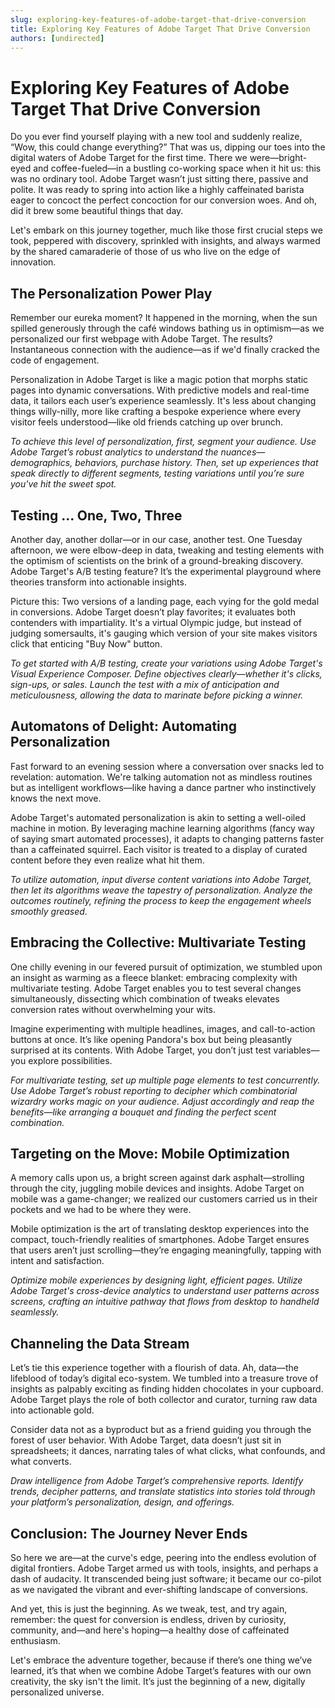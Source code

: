 ```yaml
---
slug: exploring-key-features-of-adobe-target-that-drive-conversion
title: Exploring Key Features of Adobe Target That Drive Conversion
authors: [undirected]
---
```



# Exploring Key Features of Adobe Target That Drive Conversion

Do you ever find yourself playing with a new tool and suddenly realize, “Wow, this could change everything?” That was us, dipping our toes into the digital waters of Adobe Target for the first time. There we were—bright-eyed and coffee-fueled—in a bustling co-working space when it hit us: this was no ordinary tool. Adobe Target wasn’t just sitting there, passive and polite. It was ready to spring into action like a highly caffeinated barista eager to concoct the perfect concoction for our conversion woes. And oh, did it brew some beautiful things that day. 

Let's embark on this journey together, much like those first crucial steps we took, peppered with discovery, sprinkled with insights, and always warmed by the shared camaraderie of those of us who live on the edge of innovation.

## The Personalization Power Play

Remember our eureka moment? It happened in the morning, when the sun spilled generously through the café windows bathing us in optimism—as we personalized our first webpage with Adobe Target. The results? Instantaneous connection with the audience—as if we'd finally cracked the code of engagement.

Personalization in Adobe Target is like a magic potion that morphs static pages into dynamic conversations. With predictive models and real-time data, it tailors each user’s experience seamlessly. It's less about changing things willy-nilly, more like crafting a bespoke experience where every visitor feels understood—like old friends catching up over brunch.

*To achieve this level of personalization, first, segment your audience. Use Adobe Target’s robust analytics to understand the nuances—demographics, behaviors, purchase history. Then, set up experiences that speak directly to different segments, testing variations until you’re sure you've hit the sweet spot.*

## Testing ... One, Two, Three

Another day, another dollar—or in our case, another test. One Tuesday afternoon, we were elbow-deep in data, tweaking and testing elements with the optimism of scientists on the brink of a ground-breaking discovery. Adobe Target's A/B testing feature? It’s the experimental playground where theories transform into actionable insights.

Picture this: Two versions of a landing page, each vying for the gold medal in conversions. Adobe Target doesn’t play favorites; it evaluates both contenders with impartiality. It's a virtual Olympic judge, but instead of judging somersaults, it's gauging which version of your site makes visitors click that enticing "Buy Now" button.

*To get started with A/B testing, create your variations using Adobe Target's Visual Experience Composer. Define objectives clearly—whether it's clicks, sign-ups, or sales. Launch the test with a mix of anticipation and meticulousness, allowing the data to marinate before picking a winner.*

## Automatons of Delight: Automating Personalization

Fast forward to an evening session where a conversation over snacks led to revelation: automation. We're talking automation not as mindless routines but as intelligent workflows—like having a dance partner who instinctively knows the next move.

Adobe Target's automated personalization is akin to setting a well-oiled machine in motion. By leveraging machine learning algorithms (fancy way of saying smart automated processes), it adapts to changing patterns faster than a caffeinated squirrel. Each visitor is treated to a display of curated content before they even realize what hit them.

*To utilize automation, input diverse content variations into Adobe Target, then let its algorithms weave the tapestry of personalization. Analyze the outcomes routinely, refining the process to keep the engagement wheels smoothly greased.*

## Embracing the Collective: Multivariate Testing

One chilly evening in our fevered pursuit of optimization, we stumbled upon an insight as warming as a fleece blanket: embracing complexity with multivariate testing. Adobe Target enables you to test several changes simultaneously, dissecting which combination of tweaks elevates conversion rates without overwhelming your wits.

Imagine experimenting with multiple headlines, images, and call-to-action buttons at once. It’s like opening Pandora's box but being pleasantly surprised at its contents. With Adobe Target, you don’t just test variables—you explore possibilities.

*For multivariate testing, set up multiple page elements to test concurrently. Use Adobe Target’s robust reporting to decipher which combinatorial wizardry works magic on your audience. Adjust accordingly and reap the benefits—like arranging a bouquet and finding the perfect scent combination.*

## Targeting on the Move: Mobile Optimization

A memory calls upon us, a bright screen against dark asphalt—strolling through the city, juggling mobile devices and insights. Adobe Target on mobile was a game-changer; we realized our customers carried us in their pockets and we had to be where they were.

Mobile optimization is the art of translating desktop experiences into the compact, touch-friendly realities of smartphones. Adobe Target ensures that users aren’t just scrolling—they’re engaging meaningfully, tapping with intent and satisfaction.

*Optimize mobile experiences by designing light, efficient pages. Utilize Adobe Target's cross-device analytics to understand user patterns across screens, crafting an intuitive pathway that flows from desktop to handheld seamlessly.*

## Channeling the Data Stream

Let’s tie this experience together with a flourish of data. Ah, data—the lifeblood of today’s digital eco-system. We tumbled into a treasure trove of insights as palpably exciting as finding hidden chocolates in your cupboard. Adobe Target plays the role of both collector and curator, turning raw data into actionable gold.

Consider data not as a byproduct but as a friend guiding you through the forest of user behavior. With Adobe Target, data doesn’t just sit in spreadsheets; it dances, narrating tales of what clicks, what confounds, and what converts.

*Draw intelligence from Adobe Target’s comprehensive reports. Identify trends, decipher patterns, and translate statistics into stories told through your platform’s personalization, design, and offerings.*

## Conclusion: The Journey Never Ends

So here we are—at the curve's edge, peering into the endless evolution of digital frontiers. Adobe Target armed us with tools, insights, and perhaps a dash of audacity. It transcended being just software; it became our co-pilot as we navigated the vibrant and ever-shifting landscape of conversions.

And yet, this is just the beginning. As we tweak, test, and try again, remember: the quest for conversion is endless, driven by curiosity, community, and—and here's hoping—a healthy dose of caffeinated enthusiasm. 

Let's embrace the adventure together, because if there’s one thing we’ve learned, it’s that when we combine Adobe Target’s features with our own creativity, the sky isn't the limit. It’s just the beginning of a new, digitally personalized universe.